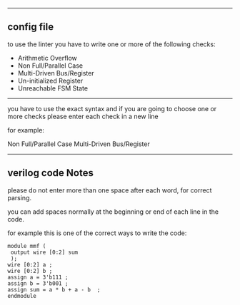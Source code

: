 -------------
config file
-------------
to use the linter you have to write one or more of the following checks:
* Arithmetic Overflow
* Non Full/Parallel Case
* Multi-Driven Bus/Register
* Un-initialized Register
* Unreachable FSM State
-------------
you have to use the exact syntax and if you are going to choose one or more checks please enter each check in a new line

for example:

Non Full/Parallel Case
Multi-Driven Bus/Register

--------------------
verilog code Notes 
--------------------
please do not enter more than one space after each word, for correct parsing.

you can add spaces normally at the beginning or end of each line in the code.

for example this is one of the correct ways to write the code: 

```
module mmf (
 output wire [0:2] sum
 );
wire [0:2] a ;
wire [0:2] b ; 
assign a = 3'b111 ;
assign b = 3'b001 ;
assign sum = a * b + a - b  ; 
endmodule
```
